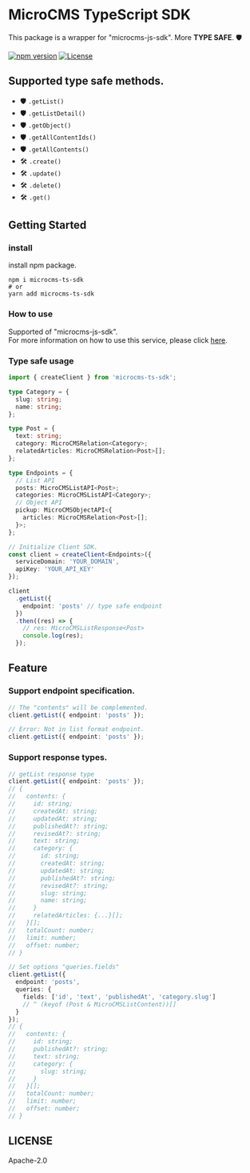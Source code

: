 # MicroCMS TypeScript SDK

This package is a wrapper for "microcms-js-sdk". More **TYPE SAFE**. 🛡️

[![npm version](https://badge.fury.io/js/microcms-ts-sdk.svg)](https://badge.fury.io/js/microcms-ts-sdk)
[![License](https://img.shields.io/badge/License-Apache_2.0-blue.svg)](https://opensource.org/licenses/Apache-2.0)

## Supported type safe methods.

- 🛡️ `.getList()`
- 🛡️ `.getListDetail()`
- 🛡️ `.getObject()`
- 🛡️ `.getAllContentIds()`
- 🛡️ `.getAllContents()`
- 🛠️ `.create()`
- 🛠️ `.update()`
- 🛠️ `.delete()`
- 🛠️ `.get()`

## Getting Started

### install

install npm package.

```shell
npm i microcms-ts-sdk
# or
yarn add microcms-ts-sdk
```

### How to use

Supported of "microcms-js-sdk".<br />
For more information on how to use this service, please click [here](https://github.com/microcmsio/microcms-js-sdk#how-to-use).

### Type safe usage

```ts
import { createClient } from 'microcms-ts-sdk';

type Category = {
  slug: string;
  name: string;
};

type Post = {
  text: string;
  category: MicroCMSRelation<Category>;
  relatedArticles: MicroCMSRelation<Post>[];
};

type Endpoints = {
  // List API
  posts: MicroCMSListAPI<Post>;
  categories: MicroCMSListAPI<Category>;
  // Object API
  pickup: MicroCMSObjectAPI<{
    articles: MicroCMSRelation<Post>[];
  }>;
};

// Initialize Client SDK.
const client = createClient<Endpoints>({
  serviceDomain: 'YOUR_DOMAIN',
  apiKey: 'YOUR_API_KEY'
});

client
  .getList({
    endpoint: 'posts' // type safe endpoint
  })
  .then((res) => {
    // res: MicroCMSListResponse<Post>
    console.log(res);
  });
```

## Feature

### Support endpoint specification.

```ts
// The "contents" will be complemented.
client.getList({ endpoint: 'posts' });

// Error: Not in list format endpoint.
client.getList({ endpoint: 'posts' });
```

### Support response types.

```ts
// getList response type
client.getList({ endpoint: 'posts' });
// {
//   contents: {
//     id: string;
//     createdAt: string;
//     updatedAt: string;
//     publishedAt?: string;
//     revisedAt?: string;
//     text: string;
//     category: {
//       id: string;
//       createdAt: string;
//       updatedAt: string;
//       publishedAt?: string;
//       revisedAt?: string;
//       slug: string;
//       name: string;
//     }
//     relatedArticles: {...}[];
//   }[];
//   totalCount: number;
//   limit: number;
//   offset: number;
// }

// Set options "queries.fields"
client.getList({
  endpoint: 'posts',
  queries: {
    fields: ['id', 'text', 'publishedAt', 'category.slug']
    // ^ (keyof (Post & MicroCMSListContent))[]
  }
});
// {
//   contents: {
//     id: string;
//     publishedAt?: string;
//     text: string;
//     category: {
//       slug: string;
//     }
//   }[];
//   totalCount: number;
//   limit: number;
//   offset: number;
// }
```

## LICENSE

Apache-2.0
